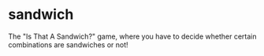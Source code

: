 # sandwich
The "Is That A Sandwich?" game, where you have to decide whether certain combinations are sandwiches or not!
